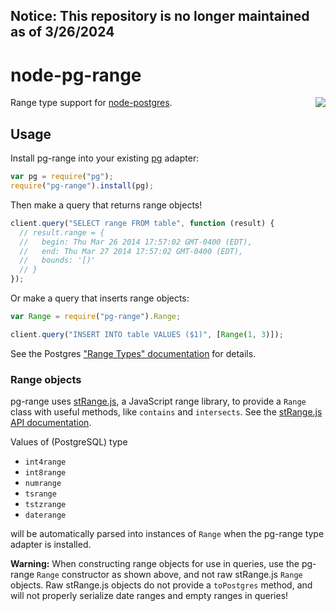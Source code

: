 ## Notice: This repository is no longer maintained as of 3/26/2024

# node-pg-range

<a href="https://travis-ci.org/WhoopInc/node-pg-range">
  <img src="https://travis-ci.org/WhoopInc/node-pg-range.svg?branch=master"
    align="right">
</a>

Range type support for [node-postgres][node-postgres].

## Usage

Install pg-range into your existing [pg][node-postgres] adapter:

```javascript
var pg = require("pg");
require("pg-range").install(pg);
```

Then make a query that returns range objects!

```javascript
client.query("SELECT range FROM table", function (result) {
  // result.range = {
  //   begin: Thu Mar 26 2014 17:57:02 GMT-0400 (EDT),
  //   end: Thu Mar 27 2014 17:57:02 GMT-0400 (EDT),
  //   bounds: '[)'
  // }
});
```

Or make a query that inserts range objects:

```javascript
var Range = require("pg-range").Range;

client.query("INSERT INTO table VALUES ($1)", [Range(1, 3)]);
```

See the Postgres ["Range Types" documentation][postgres-docs] for details.

### Range objects

pg-range uses [stRange.js][strange], a JavaScript range library, to provide a
`Range` class with useful methods, like `contains` and `intersects`.
See the [stRange.js API documentation][strange-docs].

Values of (PostgreSQL) type

* `int4range`
* `int8range`
* `numrange`
* `tsrange`
* `tstzrange`
* `daterange`

will be automatically parsed into instances of `Range` when the pg-range
type adapter is installed.

**Warning:** When constructing range objects for use in queries, use the
pg-range `Range` constructor as shown above, and not raw stRange.js
`Range` objects. Raw stRange.js objects do not provide a `toPostgres`
method, and will not properly serialize date ranges and empty ranges in
queries!

[node-postgres]: https://github.com/brianc/node-postgres
[pg-types]: https://github.com/brianc/node-pg-types
[postgres-docs]: http://www.postgresql.org/docs/9.3/static/rangetypes.html
[strange]: https://github.com/moll/js-strange
[strange-docs]: https://github.com/moll/js-strange/blob/master/doc/API.md
